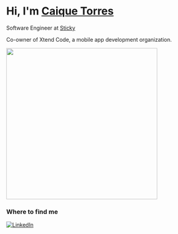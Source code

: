 <h1>Hi, I'm <a href="https://caiquetorres.com" target="_blank">Caique Torres</a></h1>

Software Engineer at <a href="https://getstic.ky/" target="_blank">
    Sticky
</a>

Co-owner of Xtend Code, a mobile app development organization.

<img width="400" src="https://github-readme-stats.vercel.app/api/top-langs?username=caiquetorres&langs_count=6&theme=dark&layout=compact" />

<h3>Where to find me</h3>
<p>
    <a href="https://www.linkedin.com/in/caique-torres-3532401b1" target="_blank">
        <img alt="LinkedIn" src="https://img.shields.io/badge/linkedin-%230077B5.svg?&style=for-the-badge&logo=linkedin&logoColor=white" />
    </a>
</p>

